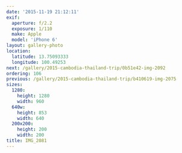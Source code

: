 ```yaml
---
date: '2015-11-19 21:12:11'
exif:
  aperture: f/2.2
  exposure: 1/110
  make: Apple
  model: 'iPhone 6'
layout: gallery-photo
location:
  latitude: 13.75093333
  longitude: 100.49253
next: /gallery/2015-cambodia-thailand-trip/0b51e42-img-2092
ordering: 106
previous: /gallery/2015-cambodia-thailand-trip/b410619-img-2075
sizes:
  1280:
    height: 1280
    width: 960
  640w:
    height: 853
    width: 640
  200x200:
    height: 200
    width: 200
title: IMG_2081
---
```


